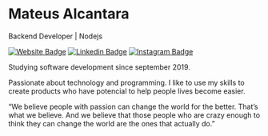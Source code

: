 # Mateus Alcantara

Backend Developer | Nodejs

[![Website Badge](https://img.shields.io/badge/Website-Matscript-%2339414E)](https://matscript.com) 
[![Linkedin Badge](https://img.shields.io/badge/Linkedin-mat--alcantara-%230077b5)](https://www.linkedin.com/in/mat-alcantara/)
[![Instagram Badge](https://img.shields.io/badge/Insta-%40mat.alcantara-%238a3ab9)](https://www.instagram.com/mat.alcantara)  

Studying software development since september 2019.

Passionate about technology and programming. I like to use my skills to create products who have potencial to help people lives become easier.

“We believe people with passion can change the world for the better. That’s what we believe. And we believe that those people who are crazy enough to think they can change the world are the ones that actually do.”
